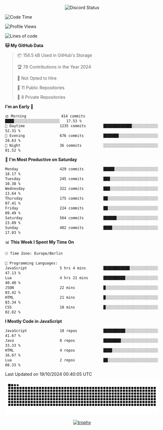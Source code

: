 <!-- Discord Status -->
<p align="center">
  <img src="https://lanyard.cnrad.dev/api/531896089096486922?borderRadius=30px" alt="Discord Status" />
</p>

<!--START_SECTION:waka-->
![Code Time](http://img.shields.io/badge/Code%20Time-945%20hrs%2057%20mins-blue)

![Profile Views](http://img.shields.io/badge/Profile%20Views-0-blue)

![Lines of code](https://img.shields.io/badge/From%20Hello%20World%20I%27ve%20Written-3.9%20million%20lines%20of%20code-blue)

**🐱 My GitHub Data** 

> 📦 156.5 kB Used in GitHub's Storage 
 > 
> 🏆 78 Contributions in the Year 2024
 > 
> 🚫 Not Opted to Hire
 > 
> 📜 11 Public Repositories 
 > 
> 🔑 8 Private Repositories 
 > 
**I'm an Early 🐤** 

```text
🌞 Morning                414 commits         ████░░░░░░░░░░░░░░░░░░░░░   17.53 % 
🌆 Daytime                1235 commits        █████████████░░░░░░░░░░░░   52.31 % 
🌃 Evening                676 commits         ███████░░░░░░░░░░░░░░░░░░   28.63 % 
🌙 Night                  36 commits          ░░░░░░░░░░░░░░░░░░░░░░░░░   01.52 % 
```
📅 **I'm Most Productive on Saturday** 

```text
Monday                   429 commits         █████░░░░░░░░░░░░░░░░░░░░   18.17 % 
Tuesday                  245 commits         ███░░░░░░░░░░░░░░░░░░░░░░   10.38 % 
Wednesday                322 commits         ███░░░░░░░░░░░░░░░░░░░░░░   13.64 % 
Thursday                 175 commits         ██░░░░░░░░░░░░░░░░░░░░░░░   07.41 % 
Friday                   224 commits         ██░░░░░░░░░░░░░░░░░░░░░░░   09.49 % 
Saturday                 564 commits         ██████░░░░░░░░░░░░░░░░░░░   23.89 % 
Sunday                   402 commits         ████░░░░░░░░░░░░░░░░░░░░░   17.03 % 
```


📊 **This Week I Spent My Time On** 

```text
🕑︎ Time Zone: Europe/Berlin

💬 Programming Languages: 
JavaScript               5 hrs 4 mins        ████████████░░░░░░░░░░░░░   47.13 % 
Lua                      4 hrs 21 mins       ██████████░░░░░░░░░░░░░░░   40.40 % 
JSON                     22 mins             █░░░░░░░░░░░░░░░░░░░░░░░░   03.42 % 
HTML                     21 mins             █░░░░░░░░░░░░░░░░░░░░░░░░   03.34 % 
CSS                      18 mins             █░░░░░░░░░░░░░░░░░░░░░░░░   02.82 % 
```

**I Mostly Code in JavaScript** 

```text
JavaScript               10 repos            ██████████░░░░░░░░░░░░░░░   41.67 % 
Java                     8 repos             ████████░░░░░░░░░░░░░░░░░   33.33 % 
HTML                     4 repos             ████░░░░░░░░░░░░░░░░░░░░░   16.67 % 
Lua                      2 repos             ██░░░░░░░░░░░░░░░░░░░░░░░   08.33 % 
```




 Last Updated on 19/10/2024 00:40:05 UTC
<!--END_SECTION:waka-->

<!-- GitHub Contribution Snake -->
<p align="center">
  <img src="https://raw.githubusercontent.com/vxnsin/vxnsin/output/github-contribution-grid-snake-dark.svg" alt="GitHub Contribution Snake" />
</p>

<!-- GitHub Trophy -->
<p align="center">
  <a href="https://github.com/ryo-ma/github-profile-trophy">
    <img src="https://github-profile-trophy.vercel.app/?username=vxnsin&theme=onedark" alt="trophy" />
  </a>
</p>
